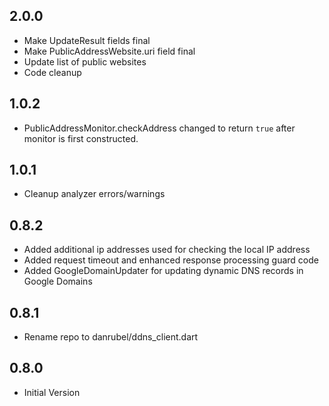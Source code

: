## 2.0.0

* Make UpdateResult fields final
* Make PublicAddressWebsite.uri field final
* Update list of public websites
* Code cleanup

## 1.0.2

* PublicAddressMonitor.checkAddress changed to return `true` after monitor is first constructed.

## 1.0.1

* Cleanup analyzer errors/warnings

## 0.8.2

* Added additional ip addresses used for checking the local IP address
* Added request timeout and enhanced response processing guard code
* Added GoogleDomainUpdater for updating dynamic DNS records in Google Domains

## 0.8.1

* Rename repo to danrubel/ddns_client.dart

## 0.8.0

* Initial Version
